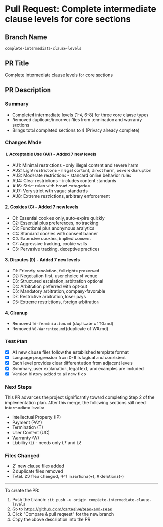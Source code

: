 # Pull Request: Complete intermediate clause levels for core sections

## Branch Name
`complete-intermediate-clause-levels`

## PR Title
Complete intermediate clause levels for core sections

## PR Description

### Summary
- Completed intermediate levels (1-4, 6-8) for three core clause types
- Removed duplicate/incorrect files from termination and warranty sections
- Brings total completed sections to 4 (Privacy already complete)

### Changes Made

#### 1. Acceptable Use (AU) - Added 7 new levels
- AU1: Minimal restrictions - only illegal content and severe harm
- AU2: Light restrictions - illegal content, direct harm, severe disruption
- AU3: Moderate restrictions - standard online behavior rules
- AU4: Clear restrictions - includes content standards
- AU6: Strict rules with broad categories
- AU7: Very strict with vague standards
- AU8: Extreme restrictions, arbitrary enforcement

#### 2. Cookies (C) - Added 7 new levels
- C1: Essential cookies only, auto-expire quickly
- C2: Essential plus preferences, no tracking
- C3: Functional plus anonymous analytics
- C4: Standard cookies with consent banner
- C6: Extensive cookies, implied consent
- C7: Aggressive tracking, cookie walls
- C8: Pervasive tracking, deceptive practices

#### 3. Disputes (D) - Added 7 new levels
- D1: Friendly resolution, full rights preserved
- D2: Negotiation first, user choice of venue
- D3: Structured escalation, arbitration optional
- D4: Arbitration preferred with opt-out
- D6: Mandatory arbitration, company-favorable
- D7: Restrictive arbitration, loser pays
- D8: Extreme restrictions, foreign arbitration

#### 4. Cleanup
- Removed `T0-Termintation.md` (duplicate of T0.md)
- Removed `W0-Warrantee.md` (duplicate of W0.md)

### Test Plan
- [x] All new clause files follow the established template format
- [x] Language progression from 0-9 is logical and consistent
- [x] Each level provides clear differentiation from adjacent levels
- [x] Summary, user explanation, legal text, and examples are included
- [x] Version history added to all new files

### Next Steps
This PR advances the project significantly toward completing Step 2 of the implementation plan. After this merge, the following sections still need intermediate levels:
- Intellectual Property (IP)
- Payment (PAY)
- Termination (T)
- User Content (UC)
- Warranty (W)
- Liability (L) - needs only L7 and L8

### Files Changed
- 21 new clause files added
- 2 duplicate files removed
- Total: 23 files changed, 441 insertions(+), 6 deletions(-)

---

To create the PR:
1. Push the branch: `git push -u origin complete-intermediate-clause-levels`
2. Go to https://github.com/cartesive/teas-and-seas
3. Click "Compare & pull request" for the new branch
4. Copy the above description into the PR